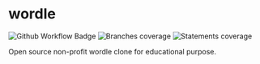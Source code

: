 # wordle

![Github Workflow Badge](https://github.com/isha-11/wordle/actions/workflows/workflow.yml/badge.svg)
![Branches coverage](https://raw.githubusercontent.com/isha-11/wordle/badges/badges/badge-branches.svg)
![Statements coverage](https://raw.githubusercontent.com/isha-11/wordle/badges/badges/badge-statements.svg)

Open source non-profit wordle clone for educational purpose.
